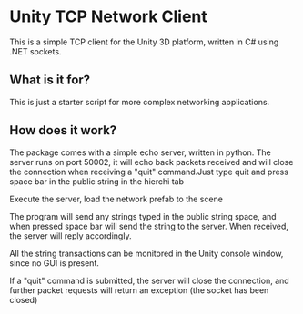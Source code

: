 Unity TCP Network Client
========================

This is a simple TCP client for the Unity 3D platform, written in C# using .NET sockets.

What is it for?
---------------

This is just a starter script for more complex networking applications.

How does it work?
-----------------

The package comes with a simple echo server, written in python.
The server runs on port 50002, it will echo back packets received and will close the connection when receiving a "quit" command.Just type quit and press space bar in the public string in the hierchi tab

Execute the server, load the network prefab to the scene 

The program will send any strings typed in the public string space, and when pressed space bar will send the string to the server.
When received, the server will reply accordingly.

All the string transactions can be monitored in the Unity console window, since no GUI is present.

If a "quit" command is submitted, the server will close the connection, and further packet requests will return an exception (the socket has been closed)
